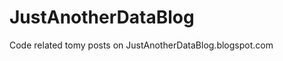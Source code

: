 JustAnotherDataBlog
===================

Code related tomy posts on JustAnotherDataBlog.blogspot.com
